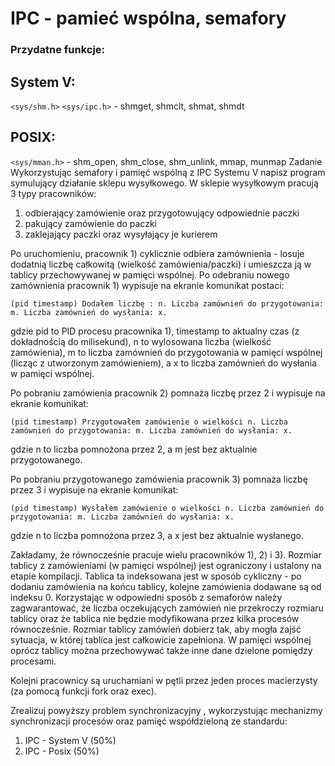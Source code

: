 # IPC - pamieć wspólna, semafory

### Przydatne funkcje:

## System V:
`<sys/shm.h>` `<sys/ipc.h>` - shmget, shmclt, shmat, shmdt

## POSIX:
`<sys/mman.h>` - shm_open, shm_close, shm_unlink, mmap, munmap
Zadanie
Wykorzystując semafory i pamięć wspólną z IPC Systemu V napisz program symulujący działanie sklepu wysyłkowego.
W sklepie wysyłkowym pracują 3 typy pracowników:
1) odbierający zamówienie oraz przygotowujący odpowiednie paczki
2) pakujący zamówienie do paczki
3) zaklejający paczki oraz wysyłający je kurierem

Po uruchomieniu, pracownik 1) cyklicznie odbiera zamównienia - losuje dodatnią liczbę całkowitą (wielkość zamówienia/paczki) i umieszcza ją w tablicy przechowywanej w pamięci wspólnej. Po odebraniu nowego zamównienia pracownik 1) wypisuje na ekranie komunikat postaci:

`(pid timestamp) Dodałem liczbę : n. Liczba zamównień do przygotowania: m. Liczba zamównień do wysłania: x.`

gdzie pid to PID procesu pracownika 1), timestamp to aktualny czas (z dokładnością do milisekund), n to wylosowana liczba (wielkość zamówienia), m to liczba zamównień do przygotowania w pamięci wspólnej (licząc z utworzonym zamówieniem), a x to liczba zamównień do wysłania w pamięci wspólnej.

Po pobraniu zamówienia pracownik 2) pomnaża liczbę przez 2 i wypisuje na ekranie komunikat:

`(pid timestamp) Przygotowałem zamówienie o wielkości n. Liczba zamównień do przygotowania: m. Liczba zamównień do wysłania: x.`

gdzie n to liczba pomnożona przez 2, a m jest bez aktualnie przygotowanego.

Po pobraniu przygotowanego zamówienia pracownik 3) pomnaża liczbę przez 3 i wypisuje na ekranie komunikat:

`(pid timestamp) Wysłałem zamówienie o wielkości n. Liczba zamównień do przygotowania: m. Liczba zamównień do wysłania: x.` 

gdzie n to liczba pomnożona przez 3, a x jest bez aktualnie wysłanego.

Zakładamy, że równocześnie pracuje wielu pracowników 1), 2) i 3). Rozmiar tablicy z zamówieniami (w pamięci wspólnej) jest ograniczony i ustalony na etapie kompilacji. Tablica ta indeksowana jest w sposób cykliczny - po dodaniu zamówienia na końcu tablicy, kolejne zamówienia dodawane są od indeksu 0. Korzystając w odpowiedni sposób z semaforów należy zagwarantować, że liczba oczekujących zamówień nie przekroczy rozmiaru tablicy oraz że tablica nie będzie modyfikowana przez kilka procesów równocześnie. Rozmiar tablicy zamówień dobierz tak, aby mogła zajść sytuacja, w której tablica jest całkowicie zapełniona. W pamięci wspólnej oprócz tablicy można przechowywać także inne dane dzielone pomiędzy procesami.

Kolejni pracownicy są uruchamiani w pętli przez jeden proces macierzysty (za pomocą funkcji fork oraz exec).

Zrealizuj powyższy problem synchronizacyjny , wykorzystując mechanizmy synchronizacji procesów oraz pamięć współdzieloną ze standardu:

1. IPC - System V (50%)
2. IPC - Posix (50%)